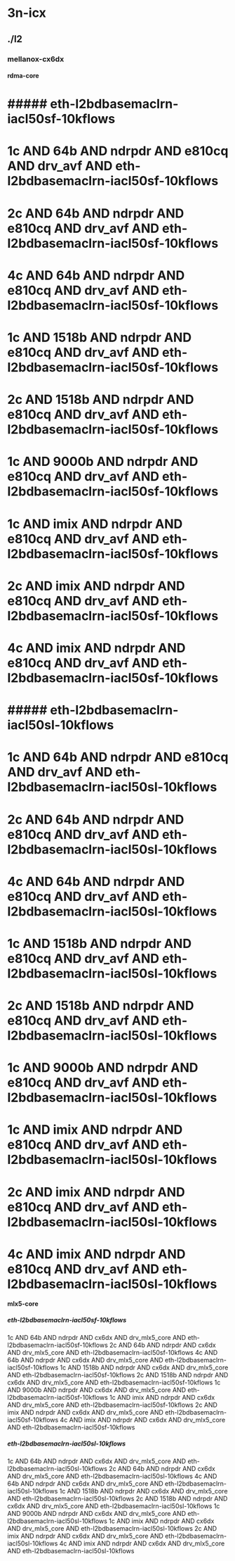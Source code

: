 # 3n-icx
## ./l2
### mellanox-cx6dx
#### rdma-core
# ##### eth-l2bdbasemaclrn-iacl50sf-10kflows
# 1c AND 64b AND ndrpdr AND e810cq AND drv_avf AND eth-l2bdbasemaclrn-iacl50sf-10kflows
# 2c AND 64b AND ndrpdr AND e810cq AND drv_avf AND eth-l2bdbasemaclrn-iacl50sf-10kflows
# 4c AND 64b AND ndrpdr AND e810cq AND drv_avf AND eth-l2bdbasemaclrn-iacl50sf-10kflows
# 1c AND 1518b AND ndrpdr AND e810cq AND drv_avf AND eth-l2bdbasemaclrn-iacl50sf-10kflows
# 2c AND 1518b AND ndrpdr AND e810cq AND drv_avf AND eth-l2bdbasemaclrn-iacl50sf-10kflows
# 1c AND 9000b AND ndrpdr AND e810cq AND drv_avf AND eth-l2bdbasemaclrn-iacl50sf-10kflows
# 1c AND imix AND ndrpdr AND e810cq AND drv_avf AND eth-l2bdbasemaclrn-iacl50sf-10kflows
# 2c AND imix AND ndrpdr AND e810cq AND drv_avf AND eth-l2bdbasemaclrn-iacl50sf-10kflows
# 4c AND imix AND ndrpdr AND e810cq AND drv_avf AND eth-l2bdbasemaclrn-iacl50sf-10kflows
# ##### eth-l2bdbasemaclrn-iacl50sl-10kflows
# 1c AND 64b AND ndrpdr AND e810cq AND drv_avf AND eth-l2bdbasemaclrn-iacl50sl-10kflows
# 2c AND 64b AND ndrpdr AND e810cq AND drv_avf AND eth-l2bdbasemaclrn-iacl50sl-10kflows
# 4c AND 64b AND ndrpdr AND e810cq AND drv_avf AND eth-l2bdbasemaclrn-iacl50sl-10kflows
# 1c AND 1518b AND ndrpdr AND e810cq AND drv_avf AND eth-l2bdbasemaclrn-iacl50sl-10kflows
# 2c AND 1518b AND ndrpdr AND e810cq AND drv_avf AND eth-l2bdbasemaclrn-iacl50sl-10kflows
# 1c AND 9000b AND ndrpdr AND e810cq AND drv_avf AND eth-l2bdbasemaclrn-iacl50sl-10kflows
# 1c AND imix AND ndrpdr AND e810cq AND drv_avf AND eth-l2bdbasemaclrn-iacl50sl-10kflows
# 2c AND imix AND ndrpdr AND e810cq AND drv_avf AND eth-l2bdbasemaclrn-iacl50sl-10kflows
# 4c AND imix AND ndrpdr AND e810cq AND drv_avf AND eth-l2bdbasemaclrn-iacl50sl-10kflows
#### mlx5-core
##### eth-l2bdbasemaclrn-iacl50sf-10kflows
1c AND 64b AND ndrpdr AND cx6dx AND drv_mlx5_core AND eth-l2bdbasemaclrn-iacl50sf-10kflows
2c AND 64b AND ndrpdr AND cx6dx AND drv_mlx5_core AND eth-l2bdbasemaclrn-iacl50sf-10kflows
4c AND 64b AND ndrpdr AND cx6dx AND drv_mlx5_core AND eth-l2bdbasemaclrn-iacl50sf-10kflows
1c AND 1518b AND ndrpdr AND cx6dx AND drv_mlx5_core AND eth-l2bdbasemaclrn-iacl50sf-10kflows
2c AND 1518b AND ndrpdr AND cx6dx AND drv_mlx5_core AND eth-l2bdbasemaclrn-iacl50sf-10kflows
1c AND 9000b AND ndrpdr AND cx6dx AND drv_mlx5_core AND eth-l2bdbasemaclrn-iacl50sf-10kflows
1c AND imix AND ndrpdr AND cx6dx AND drv_mlx5_core AND eth-l2bdbasemaclrn-iacl50sf-10kflows
2c AND imix AND ndrpdr AND cx6dx AND drv_mlx5_core AND eth-l2bdbasemaclrn-iacl50sf-10kflows
4c AND imix AND ndrpdr AND cx6dx AND drv_mlx5_core AND eth-l2bdbasemaclrn-iacl50sf-10kflows
##### eth-l2bdbasemaclrn-iacl50sl-10kflows
1c AND 64b AND ndrpdr AND cx6dx AND drv_mlx5_core AND eth-l2bdbasemaclrn-iacl50sl-10kflows
2c AND 64b AND ndrpdr AND cx6dx AND drv_mlx5_core AND eth-l2bdbasemaclrn-iacl50sl-10kflows
4c AND 64b AND ndrpdr AND cx6dx AND drv_mlx5_core AND eth-l2bdbasemaclrn-iacl50sl-10kflows
1c AND 1518b AND ndrpdr AND cx6dx AND drv_mlx5_core AND eth-l2bdbasemaclrn-iacl50sl-10kflows
2c AND 1518b AND ndrpdr AND cx6dx AND drv_mlx5_core AND eth-l2bdbasemaclrn-iacl50sl-10kflows
1c AND 9000b AND ndrpdr AND cx6dx AND drv_mlx5_core AND eth-l2bdbasemaclrn-iacl50sl-10kflows
1c AND imix AND ndrpdr AND cx6dx AND drv_mlx5_core AND eth-l2bdbasemaclrn-iacl50sl-10kflows
2c AND imix AND ndrpdr AND cx6dx AND drv_mlx5_core AND eth-l2bdbasemaclrn-iacl50sl-10kflows
4c AND imix AND ndrpdr AND cx6dx AND drv_mlx5_core AND eth-l2bdbasemaclrn-iacl50sl-10kflows